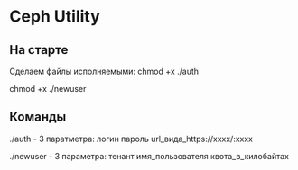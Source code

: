 # Ceph Utility

## На старте
Сделаем файлы исполняемыми:
chmod +x ./auth

chmod +x ./newuser

## Команды
./auth - 3 паратметра: логин пароль url_вида_https://xxxx/:xxxx

./newuser - 3 параметра: тенант имя_пользователя квота_в_килобайтах
